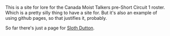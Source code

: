 This is a site for lore for the Canada Moist Talkers pre-Short Circuit 1 roster. Which is a pretty silly thing to have a site for. But it's also an example of using github pages, so that justifies it, probably.

So far there's just a page for [Sloth Dutton](Sloth_Dutton.md).
